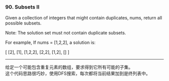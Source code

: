 ### 90. Subsets II

Given a collection of integers that might contain duplicates, nums, return all possible subsets.

Note: The solution set must not contain duplicate subsets.

For example,
If nums = [1,2,2], a solution is:

[
  [2],
  [1],
  [1,2,2],
  [2,2],
  [1,2],
  []
]

* * *

给定一个可能包含重复元素的数组，要求得到它所有可能的子集。   
这个代码思路很巧妙，使用DFS搜索，每次都将当前结果加到是终列表中。   

